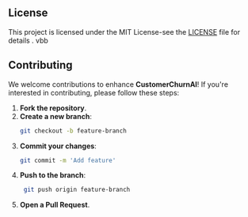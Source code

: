 ## License

This project is licensed under the MIT License-see the [LICENSE](LICENSE) file for details .
vbb
## Contributing
We welcome contributions to enhance **CustomerChurnAI**! If you're interested in contributing, please follow these steps:
1. **Fork the repository**.
2. **Create a new branch**:
   ```bash
   git checkout -b feature-branch
3. **Commit your changes**:
   ```bash
   git commit -m 'Add feature'
   ```
4. **Push to the branch**:
   ```bash
    git push origin feature-branch
   ```
5. **Open a Pull Request**.

   
